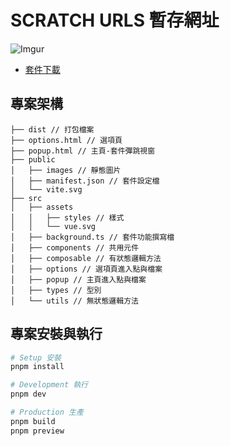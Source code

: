 # SCRATCH URLS 暫存網址

![Imgur](https://i.imgur.com/gxpu6mP.png)

- [套件下載](https://)

## 專案架構

```
├── dist // 打包檔案
├── options.html // 選項頁
├── popup.html // 主頁-套件彈跳視窗
├── public
│   ├── images // 靜態圖片
│   ├── manifest.json // 套件設定檔
│   └── vite.svg
├── src
│   ├── assets
│   │   ├── styles // 樣式
│   │   └── vue.svg
│   ├── background.ts // 套件功能撰寫檔
│   ├── components // 共用元件
│   ├── composable // 有狀態邏輯方法
│   ├── options // 選項頁進入點與檔案
│   ├── popup // 主頁進入點與檔案
│   ├── types // 型別
│   └── utils // 無狀態邏輯方法
```

## 專案安裝與執行

```bash
# Setup 安裝
pnpm install

# Development 執行
pnpm dev

# Production 生產
pnpm build
pnpm preview
```
